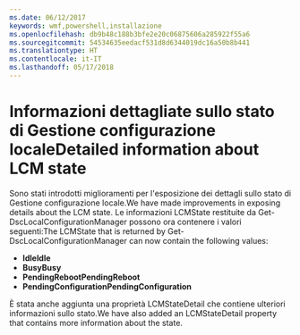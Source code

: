 ```yaml
---
ms.date: 06/12/2017
keywords: wmf,powershell,installazione
ms.openlocfilehash: db9b48c188b3bfe2e20c06875606a285922f55a6
ms.sourcegitcommit: 54534635eedacf531d8d6344019dc16a50b8b441
ms.translationtype: HT
ms.contentlocale: it-IT
ms.lasthandoff: 05/17/2018
---
```

# <a name="detailed-information-about-lcm-state"></a><span data-ttu-id="4e5e9-102">Informazioni dettagliate sullo stato di Gestione configurazione locale</span><span class="sxs-lookup"><span data-stu-id="4e5e9-102">Detailed information about LCM state</span></span>

<span data-ttu-id="4e5e9-103">Sono stati introdotti miglioramenti per l'esposizione dei dettagli sullo stato di Gestione configurazione locale.</span><span class="sxs-lookup"><span data-stu-id="4e5e9-103">We have made improvements in exposing details about the LCM state.</span></span> <span data-ttu-id="4e5e9-104">Le informazioni LCMState restituite da Get-DscLocalConfigurationManager possono ora contenere i valori seguenti:</span><span class="sxs-lookup"><span data-stu-id="4e5e9-104">The LCMState that is returned by Get-DscLocalConfigurationManager can now contain the following values:</span></span>

* <span data-ttu-id="4e5e9-105">**Idle**</span><span class="sxs-lookup"><span data-stu-id="4e5e9-105">**Idle**</span></span>
* <span data-ttu-id="4e5e9-106">**Busy**</span><span class="sxs-lookup"><span data-stu-id="4e5e9-106">**Busy**</span></span>
* <span data-ttu-id="4e5e9-107">**PendingReboot**</span><span class="sxs-lookup"><span data-stu-id="4e5e9-107">**PendingReboot**</span></span>
* <span data-ttu-id="4e5e9-108">**PendingConfiguration**</span><span class="sxs-lookup"><span data-stu-id="4e5e9-108">**PendingConfiguration**</span></span>

<span data-ttu-id="4e5e9-109">È stata anche aggiunta una proprietà LCMStateDetail che contiene ulteriori informazioni sullo stato.</span><span class="sxs-lookup"><span data-stu-id="4e5e9-109">We have also added an LCMStateDetail property that contains more information about the state.</span></span>
